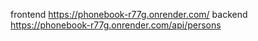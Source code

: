frontend https://phonebook-r77g.onrender.com/
backend https://phonebook-r77g.onrender.com/api/persons